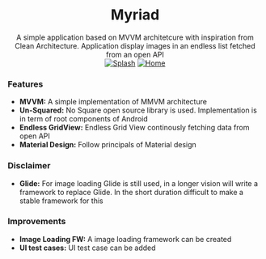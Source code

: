 <h1 align="center">Myriad</h1>
<div align="center">
  A simple application based on MVVM architetcure with inspiration from Clean Architecture. Application display images in an endless list fetched from an open API
</div>

<div align="center">
    <a href="https://imgbb.com/"><img src="https://i.ibb.co/qCFZZjm/1.jpg" alt="Splash" border="0"></a>
    <a href="https://imgbb.com/"><img src="https://i.ibb.co/pRw4V15/2.jpg" alt="Home" border="0"></a>
</div>

### Features
- __MVVM:__ A simple implementation of MMVM architecture
- __Un-Squared:__ No Square open source library is used. Implementation is in term of root components of Android
- __Endless GridView:__ Endless Grid View continously fetching data from open API
- __Material Design:__ Follow principals of Material design

### Disclaimer
- __Glide:__ For image loading Glide is still used, in a longer vision will write a framework to replace Glide. In the short duration difficult to make a stable framework for this

### Improvements
- __Image Loading FW:__ A image loading framework can be created
- __UI test cases:__ UI test case can be added
